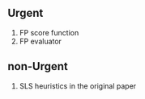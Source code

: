 ## Urgent
1. FP score function
2. FP evaluator

## non-Urgent
1. SLS heuristics in the original paper